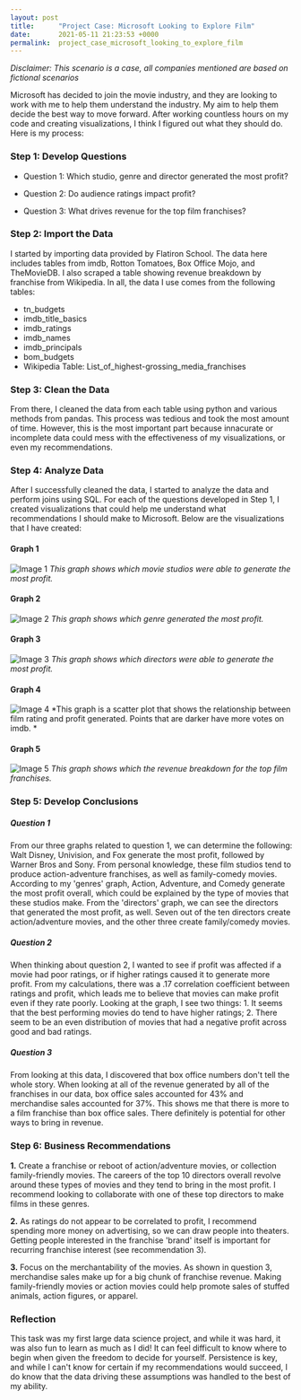 ```yaml
---
layout: post
title:      "Project Case: Microsoft Looking to Explore Film"
date:       2021-05-11 21:23:53 +0000
permalink:  project_case_microsoft_looking_to_explore_film
---
```



*Disclaimer: This scenario is a case, all companies mentioned are based on fictional scenarios*


Microsoft has decided to join the movie industry, and they are looking to work with me to help them understand the industry. My aim to help them decide the best way to move forward. After working countless hours on my code and creating visualizations, I think I figured out what they should do. Here is my process:

### Step 1: Develop Questions

* Question 1: Which studio, genre and director generated the most profit?

* Question 2: Do audience ratings impact profit?

* Question 3: What drives revenue for the top film franchises?


### Step 2: Import the Data

I started by importing data provided by Flatiron School. The data here includes tables from imdb, Rotton Tomatoes, Box Office Mojo, and TheMovieDB. I also scraped a table showing revenue breakdown by franchise from Wikipedia. In all, the data I use comes from the following tables:

* tn_budgets 
* imdb_title_basics 
* imdb_ratings 
* imdb_names 
* imdb_principals 
* bom_budgets
* Wikipedia Table: List_of_highest-grossing_media_franchises


### Step 3: Clean the Data

From there, I cleaned the data from each table using python and various methods from pandas. This process was tedious and took the most amount of time. However, this is the most important part because innacurate or incomplete data could mess with the effectiveness of my visualizations, or even my recommendations.


### Step 4: Analyze Data

After I successfully cleaned the data, I started to analyze the data and perform joins using SQL. For each of the questions developed in Step 1, I created visualizations that could help me understand what recommendations I should make to Microsoft. Below are the visualizations that I have created:

#### Graph 1
![Image 1](https://raw.githubusercontent.com/justingrisanti/dsc-mod-1-project-v2-1-online-ds-sp-000/master/Visualizations/Top%20Ten%20Movie%20Studios.png)
*This graph shows which movie studios were able to generate the most profit.*

#### Graph 2
![Image 2](https://raw.githubusercontent.com/justingrisanti/dsc-mod-1-project-v2-1-online-ds-sp-000/master/Visualizations/Top%20Ten%20Genres.png)
*This graph shows which genre generated the most profit.*

#### Graph 3
![Image 3](https://raw.githubusercontent.com/justingrisanti/dsc-mod-1-project-v2-1-online-ds-sp-000/master/Visualizations/Top%20Ten%20Directors.png)
*This graph shows which directors were able to generate the most profit.*

#### Graph 4
![Image 4](https://raw.githubusercontent.com/justingrisanti/dsc-mod-1-project-v2-1-online-ds-sp-000/master/Visualizations/Movie%20Ratings.png)
*This graph is a scatter plot that shows the relationship between film rating and profit generated. Points that are darker have more votes on imdb. *

#### Graph 5
![Image 5](https://raw.githubusercontent.com/justingrisanti/dsc-mod-1-project-v2-1-online-ds-sp-000/master/Visualizations/Revenue%20Breakdown.png)
*This graph shows which the revenue breakdown for the top film franchises.*


### Step 5: Develop Conclusions

##### Question 1 

From our three graphs related to question 1, we can determine the following: Walt Disney, Univision, and Fox generate the most profit, followed by Warner Bros and Sony. From personal knowledge, these film studios tend to produce action-adventure franchises, as well as family-comedy movies. According to my 'genres' graph, Action, Adventure, and Comedy generate the most profit overall, which could be explained by the type of movies that these studios make. From the 'directors' graph, we can see the directors that generated the most profit, as well. Seven out of the ten directors create action/adventure movies, and the other three create family/comedy movies. 

##### Question 2

When thinking about question 2, I wanted to see if profit was affected if a movie had poor ratings, or if higher ratings caused it to generate more profit. From my calculations, there was a .17 correlation coefficient between ratings and profit, which leads me to believe that movies can make profit even if they rate poorly. Looking at the graph, I see two things: 1. It seems that the best performing movies do tend to have higher ratings; 2. There seem to be an even distribution of movies that had a negative profit across good and bad ratings. 

##### Question 3

From looking at this data, I discovered that box office numbers don't tell the whole story. When looking at all of the revenue generated by all of the franchises in our data, box office sales accounted for 43% and merchandise sales accounted for 37%. This shows me that there is more to a film franchise than box office sales. There definitely is potential for other ways to bring in revenue.


### Step 6: Business Recommendations

**1.** Create a franchise or reboot of action/adventure movies, or collection family-friendly movies. The careers of the top 10 directors overall revolve around these types of movies and they tend to bring in the most profit. I recommend looking to collaborate with one of these top directors to make films in these genres.

**2.** As ratings do not appear to be correlated to profit, I recommend spending more money on advertising, so we can draw people into theaters. Getting people interested in the franchise 'brand' itself is important for recurring franchise interest (see recommendation 3).

**3.** Focus on the merchantability of the movies. As shown in question 3, merchandise sales make up for a big chunk of franchise revenue. Making family-friendly movies or action movies could help promote sales of stuffed animals, action figures, or apparel.



### Reflection

This task was my first large data science project, and while it was hard, it was also fun to learn as much as I did! It can feel difficult to know where to begin when given the freedom to decide for yourself. Persistence is key, and while I can't know for certain if my recommendations would succeed, I do know that the data driving these assumptions was handled to the best of my ability.

